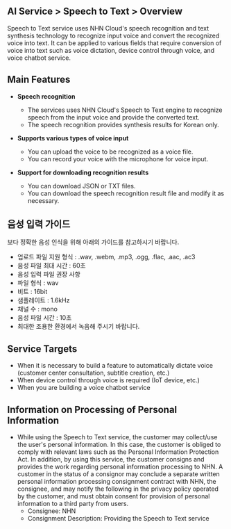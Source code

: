 ## AI Service > Speech to Text > Overview

Speech to Text service uses NHN Cloud's speech recognition and text synthesis technology to recognize input voice and convert the recognized voice into text. It can be applied to various fields that require conversion of voice into text such as voice dictation, device control through voice, and voice chatbot service.

## Main Features

* **Speech recognition**
    * The services uses NHN Cloud's Speech to Text engine to recognize speech from the input voice and provide the converted text.
    * The speech recognition provides synthesis results for Korean only.

* **Supports various types of voice input**
    * You can upload the voice to be recognized as a voice file.
    * You can record your voice with the microphone for voice input.
    
* **Support for downloading recognition results**
    * You can download JSON or TXT files.
    * You can download the speech recognition result file and modify it as necessary.

## 음성 입력 가이드

보다 정확한 음성 인식을 위해 아래의 가이드를 참고하시기 바랍니다.

* 업로드 파일 지원 형식 : .wav, .webm, .mp3, .ogg, .flac, .aac, .ac3
* 음성 파일 최대 시간 : 60초
* 음성 입력 파일 권장 사항
* 파일 형식 : wav
* 비트 : 16bit
* 샘플레이트 : 1.6kHz
* 채널 수 : mono
* 음성 파일 시간 : 10초
* 최대한 조용한 환경에서 녹음해 주시기 바랍니다.

## Service Targets
* When it is necessary to build a feature to automatically dictate voice (customer center consultation, subtitle creation, etc.)
* When device control through voice is required (IoT device, etc.)
* When you are building a voice chatbot service

## Information on Processing of Personal Information
* While using the Speech to Text service, the customer may collect/use the user's personal information. In this case, the customer is obliged to comply with relevant laws such as the Personal Information Protection Act. In addition, by using this service, the customer consigns and provides the work regarding personal information processing to NHN. A customer in the status of a consignor may conclude a separate written personal information processing consignment contract with NHN, the consignee, and may notify the following in the privacy policy operated by the customer, and must obtain consent for provision of personal information to a third party from users.
    - Consignee: NHN
    - Consignment Description: Providing the Speech to Text service
